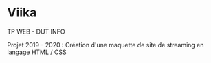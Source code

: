 # Viika
TP WEB - DUT INFO

Projet 2019 - 2020 :
Création d'une maquette de site de streaming en langage HTML / CSS
